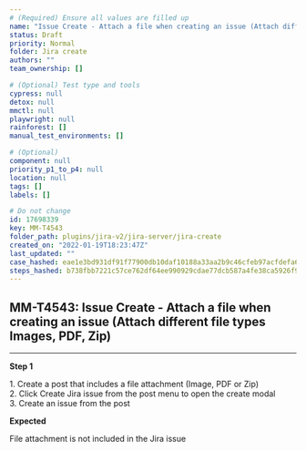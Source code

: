 ```yaml
---
# (Required) Ensure all values are filled up
name: "Issue Create - Attach a file when creating an issue (Attach different file types Images, PDF, Zip)"
status: Draft
priority: Normal
folder: Jira create
authors: ""
team_ownership: []

# (Optional) Test type and tools
cypress: null
detox: null
mmctl: null
playwright: null
rainforest: []
manual_test_environments: []

# (Optional)
component: null
priority_p1_to_p4: null
location: null
tags: []
labels: []

# Do not change
id: 17698339
key: MM-T4543
folder_path: plugins/jira-v2/jira-server/jira-create
created_on: "2022-01-19T18:23:47Z"
last_updated: ""
case_hashed: eae1e3bd931df91f77900db10daf10188a33aa2b9c46cfeb97acfdefa68ea8c26f70946f411530ae4e09f36d04897618
steps_hashed: b738fbb7221c57ce762df64ee990929cdae77dcb587a4fe38ca5926f92b0a0057569aaa5ddd539cafb08e2ce7c318d7a
---
```


## MM-T4543: Issue Create - Attach a file when creating an issue (Attach different file types Images, PDF, Zip)

---

**Step 1**

1\. Create a post that includes a file attachment (Image, PDF or Zip)\
2\. Click Create Jira issue from the post menu to open the create modal\
3\. Create an issue from the post

**Expected**

File attachment is not included in the Jira issue

